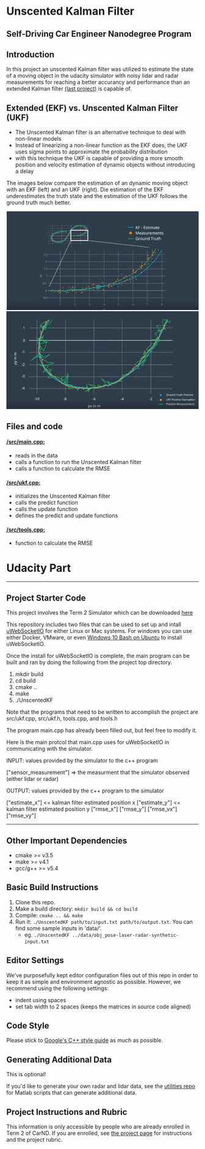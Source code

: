 # Unscented Kalman Filter 
Self-Driving Car Engineer Nanodegree Program
--

[//]: # (Image References)

[image1]: ./imageEKF.JPG "Example EKF"
[image2]: ./imageUKF.JPG "Example UKF"

## Introduction
In this project an unscented Kalman filter was utilized to estimate the state of a moving object in the udacity simulator with noisy lidar and radar measurements for reaching a better accurancy and performance than an extended Kalman filter [(last project)](https://github.com/JulePralle/SDC_Term2_Project1_ExtendedKalmanFilter) is capable of. 


## Extended (EKF) vs. Unscented Kalman Filter (UKF)
* The Unscented Kalman filter is an alternative technique to deal with non-linear models
* Instead of linearizing a non-linear function as the EKF does, the UKF uses sigma points to approximate the probability distribution
* with this technique the UKF is capable of providing a more smooth position and velocity estimation of dynamic objects without introducing a delay

The images below compare the estimation of an dynamic moving object with an EKF (left) and an UKF (right). Die estimation of the EKF underestimates the truth state and the estimation of the UKF follows the ground truth much better.

![alt text][image1] ![alt text][image2]


## Files and code
#### [/src/main.cpp:](https://github.com/JulePralle/SDC_Term2_Project2_UnscentedKalmanFilter/blob/master/src/main.cpp)
* reads in the data
* calls a function to run the Unscented Kalman filter
* calls a function to calculate the RMSE
 
#### [/src/ukf.cpp:](https://github.com/JulePralle/SDC_Term2_Project2_UnscentedKalmanFilter/blob/master/src/ukf.cpp)
* initializes the Unscented Kalman filter
* calls the predict function
* calls the update function
* defines the predict and update functions

#### [/src/tools.cpp:](https://github.com/JulePralle/SDC_Term2_Project2_UnscentedKalmanFilter/blob/master/src/tools.cpp)
* function to calculate the RMSE 


# Udacity Part
---
## Project Starter Code

This project involves the Term 2 Simulator which can be downloaded [here](https://github.com/udacity/self-driving-car-sim/releases)

This repository includes two files that can be used to set up and intall [uWebSocketIO](https://github.com/uWebSockets/uWebSockets) for either Linux or Mac systems. For windows you can use either Docker, VMware, or even [Windows 10 Bash on Ubuntu](https://www.howtogeek.com/249966/how-to-install-and-use-the-linux-bash-shell-on-windows-10/) to install uWebSocketIO. 

Once the install for uWebSocketIO is complete, the main program can be built and ran by doing the following from the project top directory.

1. mkdir build
2. cd build
3. cmake ..
4. make
5. ./UnscentedKF

Note that the programs that need to be written to accomplish the project are src/ukf.cpp, src/ukf.h, tools.cpp, and tools.h

The program main.cpp has already been filled out, but feel free to modify it.

Here is the main protcol that main.cpp uses for uWebSocketIO in communicating with the simulator.


INPUT: values provided by the simulator to the c++ program

["sensor_measurement"] => the measurment that the simulator observed (either lidar or radar)


OUTPUT: values provided by the c++ program to the simulator

["estimate_x"] <= kalman filter estimated position x
["estimate_y"] <= kalman filter estimated position y
["rmse_x"]
["rmse_y"]
["rmse_vx"]
["rmse_vy"]

---

## Other Important Dependencies

* cmake >= v3.5
* make >= v4.1
* gcc/g++ >= v5.4

## Basic Build Instructions

1. Clone this repo.
2. Make a build directory: `mkdir build && cd build`
3. Compile: `cmake .. && make`
4. Run it: `./UnscentedKF path/to/input.txt path/to/output.txt`. You can find
   some sample inputs in 'data/'.
    - eg. `./UnscentedKF ../data/obj_pose-laser-radar-synthetic-input.txt`

## Editor Settings

We've purposefully kept editor configuration files out of this repo in order to
keep it as simple and environment agnostic as possible. However, we recommend
using the following settings:

* indent using spaces
* set tab width to 2 spaces (keeps the matrices in source code aligned)

## Code Style

Please stick to [Google's C++ style guide](https://google.github.io/styleguide/cppguide.html) as much as possible.

## Generating Additional Data

This is optional!

If you'd like to generate your own radar and lidar data, see the
[utilities repo](https://github.com/udacity/CarND-Mercedes-SF-Utilities) for
Matlab scripts that can generate additional data.

## Project Instructions and Rubric

This information is only accessible by people who are already enrolled in Term 2
of CarND. If you are enrolled, see [the project page](https://classroom.udacity.com/nanodegrees/nd013/parts/40f38239-66b6-46ec-ae68-03afd8a601c8/modules/0949fca6-b379-42af-a919-ee50aa304e6a/lessons/c3eb3583-17b2-4d83-abf7-d852ae1b9fff/concepts/f437b8b0-f2d8-43b0-9662-72ac4e4029c1)
for instructions and the project rubric.
